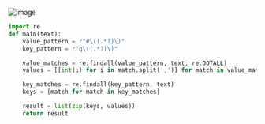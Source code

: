 ![image](https://github.com/sambukalx/3-rd-course/assets/113597597/4a76df9c-1101-41e0-9e6c-8bc7aad947a1)
```python
import re
def main(text):
    value_pattern = r"#\((.*?)\)"
    key_pattern = r"q\((.*?)\)"

    value_matches = re.findall(value_pattern, text, re.DOTALL)
    values = [[int(i) for i in match.split(',')] for match in value_matches]

    key_matches = re.findall(key_pattern, text)
    keys = [match for match in key_matches]

    result = list(zip(keys, values))
    return result
```
